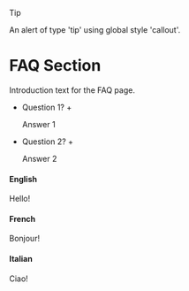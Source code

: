 > [!TIP]
> An alert of type 'tip' using global style 'callout'.

# FAQ Section

Introduction text for the FAQ page.

+ Question 1? +

  Answer 1

+ Question 2? +

  Answer 2

<!-- tabs:start -->

#### **English**

Hello!

#### **French**

Bonjour!

#### **Italian**

Ciao!

<!-- tabs:end -->